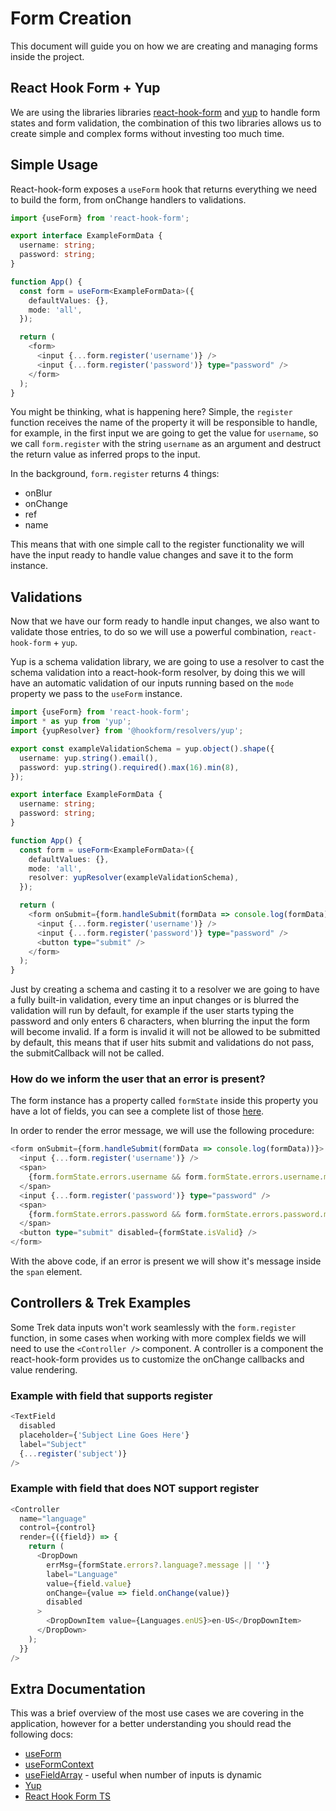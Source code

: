 # Form Creation

This document will guide you on how we are creating and managing forms inside the project.

## React Hook Form + Yup

We are using the libraries libraries [react-hook-form](https://react-hook-form.com/) and [yup](https://github.com/jquense/yup) to handle form states and form validation, the combination of this two libraries allows us to create simple and complex forms without investing too much time.

## Simple Usage

React-hook-form exposes a `useForm` hook that returns everything we need to
build the form, from onChange handlers to validations.

```ts
import {useForm} from 'react-hook-form';

export interface ExampleFormData {
  username: string;
  password: string;
}

function App() {
  const form = useForm<ExampleFormData>({
    defaultValues: {},
    mode: 'all',
  });

  return (
    <form>
      <input {...form.register('username')} />
      <input {...form.register('password')} type="password" />
    </form>
  );
}
```

You might be thinking, what is happening here? Simple, the `register `function receives the name of the property it will be responsible to handle, for example, in the first input we are going to get the value for `username`, so we call `form.register` with the string `username` as an argument and destruct the return value as inferred props to the input.

In the background, `form.register` returns 4 things:

- onBlur
- onChange
- ref
- name

This means that with one simple call to the register functionality we will have the input ready to handle value changes and save it to the form instance.

## Validations

Now that we have our form ready to handle input changes, we also want to validate those entries, to do so we will use a powerful combination, `react-hook-form` + `yup`.

Yup is a schema validation library, we are going to use a resolver to cast the schema validation into a react-hook-form resolver, by doing this we will have an automatic validation of our inputs running based on the `mode` property we pass to the `useForm` instance.

```ts
import {useForm} from 'react-hook-form';
import * as yup from 'yup';
import {yupResolver} from '@hookform/resolvers/yup';

export const exampleValidationSchema = yup.object().shape({
  username: yup.string().email(),
  password: yup.string().required().max(16).min(8),
});

export interface ExampleFormData {
  username: string;
  password: string;
}

function App() {
  const form = useForm<ExampleFormData>({
    defaultValues: {},
    mode: 'all',
    resolver: yupResolver(exampleValidationSchema),
  });

  return (
    <form onSubmit={form.handleSubmit(formData => console.log(formData))}>
      <input {...form.register('username')} />
      <input {...form.register('password')} type="password" />
      <button type="submit" />
    </form>
  );
}
```

Just by creating a schema and casting it to a resolver we are going to have a fully built-in validation, every time an input changes or is blurred the validation will run by default, for example if the user starts typing the password and only enters 6 characters, when blurring the input the form will become invalid. If a form is invalid it will not be allowed to be submitted by default, this means that if user hits submit and validations do not pass, the submitCallback will not be called.

### How do we inform the user that an error is present?

The form instance has a property called `formState` inside this property you have a lot of fields, you can see a complete list of those [here](https://react-hook-form.com/api/useform/formstate).

In order to render the error message, we will use the following procedure:

```ts
<form onSubmit={form.handleSubmit(formData => console.log(formData))}>
  <input {...form.register('username')} />
  <span>
    {form.formState.errors.username && form.formState.errors.username.message}
  </span>
  <input {...form.register('password')} type="password" />
  <span>
    {form.formState.errors.password && form.formState.errors.password.message}
  </span>
  <button type="submit" disabled={formState.isValid} />
</form>
```

With the above code, if an error is present we will show it's message inside the `span` element.

## Controllers & Trek Examples

Some Trek data inputs won't work seamlessly with the `form.register` function, in some cases when working with more complex fields we will need to use the `<Controller />` component.
A controller is a component the react-hook-form provides us to customize the onChange callbacks and value rendering.

### Example with field that supports register

```ts
<TextField
  disabled
  placeholder={'Subject Line Goes Here'}
  label="Subject"
  {...register('subject')}
/>
```

### Example with field that does NOT support register

```ts
<Controller
  name="language"
  control={control}
  render={({field}) => {
    return (
      <DropDown
        errMsg={formState.errors?.language?.message || ''}
        label="Language"
        value={field.value}
        onChange={value => field.onChange(value)}
        disabled
      >
        <DropDownItem value={Languages.enUS}>en-US</DropDownItem>
      </DropDown>
    );
  }}
/>
```

## Extra Documentation

This was a brief overview of the most use cases we are covering in the application, however for a better understanding you should read the following docs:

- [useForm](https://react-hook-form.com/api/useform)
- [useFormContext](https://react-hook-form.com/api/useformcontext)
- [useFieldArray](https://react-hook-form.com/api/usefieldarray) - useful when number of inputs is dynamic
- [Yup](https://github.com/jquense/yup)
- [React Hook Form TS](https://react-hook-form.com/ts)
